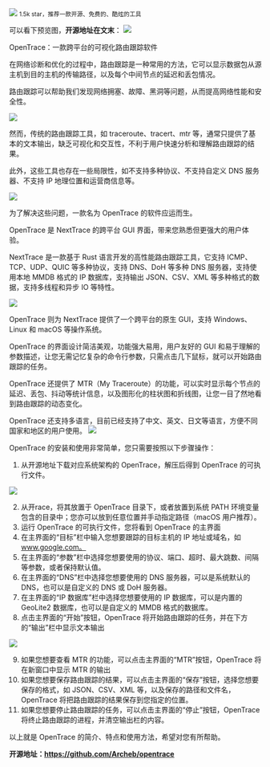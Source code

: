 <img src="/assets/image/240114-opentrace-1.png" style="max-width: 70%; height: auto;">
<small>1.5k star，推荐一款开源、免费的、酷炫的工具</small>


可以看下预览图，**开源地址在文末**：
![](/assets/image/240114-opentrace-1.png)


OpenTrace：一款跨平台的可视化路由跟踪软件

在网络诊断和优化的过程中，路由跟踪是一种常用的方法，它可以显示数据包从源主机到目的主机的传输路径，以及每个中间节点的延迟和丢包情况。

路由跟踪可以帮助我们发现网络拥塞、故障、黑洞等问题，从而提高网络性能和安全性。

![](/assets/image/240114-opentrace-2.png)


然而，传统的路由跟踪工具，如 traceroute、tracert、mtr 等，通常只提供了基本的文本输出，缺乏可视化和交互性，不利于用户快速分析和理解路由跟踪的结果。

此外，这些工具也存在一些局限性，如不支持多种协议、不支持自定义 DNS 服务器、不支持 IP 地理位置和运营商信息等。

![](/assets/image/240114-opentrace-3.png)


为了解决这些问题，一款名为 OpenTrace 的软件应运而生。

OpenTrace 是 NextTrace 的跨平台 GUI 界面，带来您熟悉但更强大的用户体验。

NextTrace 是一款基于 Rust 语言开发的高性能路由跟踪工具，它支持 ICMP、TCP、UDP、QUIC 等多种协议，支持 DNS、DoH 等多种 DNS 服务器，支持使用本地 MMDB 格式的 IP 数据库，支持输出 JSON、CSV、XML 等多种格式的数据，支持多线程和异步 IO 等特性。


![](/assets/image/240114-opentrace-4.png)


OpenTrace 则为 NextTrace 提供了一个跨平台的原生 GUI，支持 Windows、Linux 和 macOS 等操作系统。

OpenTrace 的界面设计简洁美观，功能强大易用，用户友好的 GUI 和易于理解的参数描述，让您无需记忆复杂的命令行参数，只需点击几下鼠标，就可以开始路由跟踪的任务。

OpenTrace 还提供了 MTR（My Traceroute）的功能，可以实时显示每个节点的延迟、丢包、抖动等统计信息，以及图形化的柱状图和折线图，让您一目了然地看到路由跟踪的动态变化。

OpenTrace 还支持多语言，目前已经支持了中文、英文、日文等语言，方便不同国家和地区的用户使用。
![](/assets/image/240114-opentrace-5.png)


OpenTrace 的安装和使用非常简单，您只需要按照以下步骤操作：

1. 从开源地址下载对应系统架构的 OpenTrace，解压后得到 OpenTrace 的可执行文件。

![](/assets/image/240114-opentrace-6.png)

2. 从开race，将其放置于 OpenTrace 目录下，或者放置到系统 PATH 环境变量包含的目录中；您亦可以放到任意位置并手动指定路径（macOS 用户推荐）。
3. 运行 OpenTrace 的可执行文件，您将看到 OpenTrace 的主界面
4. 在主界面的“目标”栏中输入您想要跟踪的目标主机的 IP 地址或域名，如 www.google.com。
5. 在主界面的“参数”栏中选择您想要使用的协议、端口、超时、最大跳数、间隔等参数，或者保持默认值。
6. 在主界面的“DNS”栏中选择您想要使用的 DNS 服务器，可以是系统默认的 DNS，也可以是自定义的 DNS 或 DoH 服务器。
7. 在主界面的“IP 数据库”栏中选择您想要使用的 IP 数据库，可以是内置的 GeoLite2 数据库，也可以是自定义的 MMDB 格式的数据库。
8. 点击主界面的“开始”按钮，OpenTrace 将开始路由跟踪的任务，并在下方的“输出”栏中显示文本输出

![](/assets/image/240114-opentrace-7.png)

9. 如果您想要查看 MTR 的功能，可以点击主界面的“MTR”按钮，OpenTrace 将在新窗口中显示 MTR 的输出
10. 如果您想要保存路由跟踪的结果，可以点击主界面的“保存”按钮，选择您想要保存的格式，如 JSON、CSV、XML 等，以及保存的路径和文件名，OpenTrace 将把路由跟踪的结果保存到您指定的位置。
11. 如果您想要停止路由跟踪的任务，可以点击主界面的“停止”按钮，OpenTrace 将终止路由跟踪的进程，并清空输出栏的内容。

以上就是 OpenTrace 的简介、特点和使用方法，希望对您有所帮助。

**开源地址：https://github.com/Archeb/opentrace**
